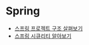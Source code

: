 # Spring

- [스프링 프로젝트 구조 살펴보기](https://mavdev56.hashnode.dev/spring)
- [스프링 시큐리티 알아보기](https://mavdev56.hashnode.dev/spring-1)
